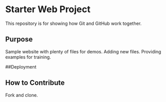 # Starter Web Project

This repository is for showing how Git and GitHub work together.

## Purpose

Sample website with plenty of files for demos. Adding new files.
Providing examples for training.

##Deployment

## How to Contribute
Fork and clone.
